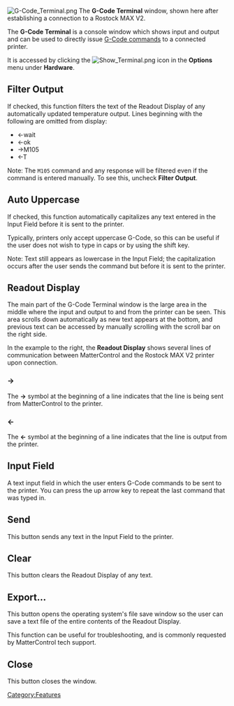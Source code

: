 ![G-Code_Terminal.png](http://wiki.mattercontrol.com/images/3/35/432x429xG-Code_Terminal.png.pagespeed.ic.c3R1r7B4v1.png "G-Code_Terminal.png")
The **G-Code Terminal** window, shown here after establishing a
connection to a Rostock MAX V2.

The **G-Code Terminal** is a console window which shows input and
output and can be used to directly issue [G-Code
commands](http://reprap.org/wiki/G-code) to a connected printer.

It is accessed by clicking the ![Show\_Terminal.png](http://wiki.mattercontrol.com/images/b/b3/Show_Terminal.png
"Show_Terminal.png") icon in the **Options** menu under **Hardware**.

## Filter Output

If checked, this function filters the text of the Readout Display of any
automatically updated temperature output. Lines beginning with the
following are omitted from display:

  - \<-wait
  - \<-ok
  - \-\>M105
  - \<-T

Note: The `M105` command and any response will be filtered even if the
command is entered manually. To see this, uncheck **Filter Output**.

## Auto Uppercase

If checked, this function automatically capitalizes any text entered in
the Input Field before it is sent to the printer.

Typically, printers only accept uppercase G-Code, so this can be useful
if the user does not wish to type in caps or by using the shift key.

Note: Text still appears as lowercase in the Input Field; the
capitalization occurs after the user sends the command but before it is
sent to the printer.

## Readout Display

The main part of the G-Code Terminal window is the large area in the
middle where the input and output to and from the printer can be seen.
This area scrolls down automatically as new text appears at the bottom,
and previous text can be accessed by manually scrolling with the scroll
bar on the right side.

In the example to the right, the **Readout Display** shows several lines
of communication between MatterControl and the Rostock MAX V2 printer
upon connection.

### \-\>

The **-\>** symbol at the beginning of a line indicates that the line is
being sent from MatterControl to the printer.

### \<-

The **\<-** symbol at the beginning of a line indicates that the line is
output from the printer.

## Input Field

A text input field in which the user enters G-Code commands to be sent
to the printer. You can press the up arrow key to repeat the last
command that was typed in.

## Send

This button sends any text in the Input Field to the printer.

## Clear

This button clears the Readout Display of any text.

## Export...

This button opens the operating system's file save window so the user
can save a text file of the entire contents of the Readout Display.

This function can be useful for troubleshooting, and is commonly
requested by MatterControl tech support.

## Close

This button closes the window.

[Category:Features](category:features)
